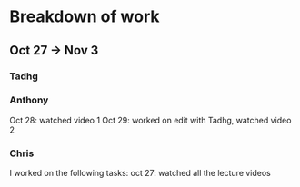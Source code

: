 # Breakdown of work

## Oct 27 -> Nov 3
### Tadhg

### Anthony
Oct 28: watched video 1
Oct 29: worked on edit with Tadhg, watched video 2

### Chris
I worked on the following tasks:
oct 27: watched all the lecture videos
